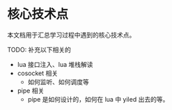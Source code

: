 # 核心技术点

本文档用于汇总学习过程中遇到的核心技术点。

TODO: 补充以下相关的
- lua 接口注入、lua 堆栈解读
- cosocket 相关
  - 如何监听、如何调度等
- pipe 相关
  - pipe 是如何设计的，如何在 lua 中 yiled 出去的等。
